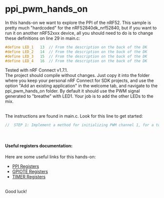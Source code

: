 # ppi_pwm_hands_on

In this hands-on we want to explore the PPI of the nRF52. This sample is pretty much "hardcoded" for the nRF52840dk_nrf52840, but if you want to run it on another nRF52xxx device, all you should need to do is to change these definitions on line 29 in main.c:

```C
#define LED_1   13  // From the description on the back of the DK
#define LED_2   14  // From the description on the back of the DK
#define LED_3   15  // From the description on the back of the DK
#define LED_4   16  // From the description on the back of the DK
```

Tested with nRF Connect v1.7.1.</br>
The project should compile without changes. Just copy it into the folder where you keep your personal nRF Connect for SDK projects, and use the option "Add an existing application" in the welcome tab, and navigate to the ppi_pwm_hands_on folder. By default it should use the PWM signal generated to "breathe" with LED1. Your job is to add the other LEDs to the mix.
</br>
</br>

The instructions are found in main.c. Look for this line to get started:

```C
//  STEP 1: Implement a method for initializing PWM channel 1, for a total of 2 individual PWM channels
```

</br>

#### Useful registers documentation: 

Here are some useful links for this hands-on:
- [PPI Registers](https://infocenter.nordicsemi.com/topic/ps_nrf52840/ppi.html?cp=4_0_0_5_15_1#topic)
- [GPIOTE Registers](https://infocenter.nordicsemi.com/topic/ps_nrf52840/gpiote.html?cp=4_0_0_5_9_3#topic)
- [TIMER Registers](https://infocenter.nordicsemi.com/topic/ps_nrf52840/timer.html?cp=4_0_0_5_29_4#topic)

</br>
Good luck!
